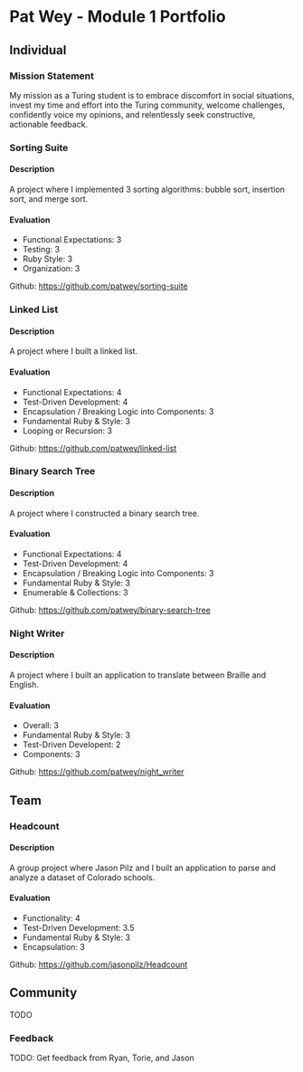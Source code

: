 # Pat Wey - Module 1 Portfolio
## Individual
### Mission Statement
  My mission as a Turing student is to embrace discomfort in social situations, invest my time and effort into the Turing community, welcome challenges, confidently voice my opinions, and relentlessly seek constructive, actionable feedback.

### Sorting Suite
#### Description
  A project where I implemented 3 sorting algorithms: bubble sort, insertion sort, and merge sort.
#### Evaluation  
- Functional Expectations: 3
- Testing: 3
- Ruby Style: 3
- Organization: 3

Github: https://github.com/patwey/sorting-suite

### Linked List
#### Description
  A project where I built a linked list.
#### Evaluation
- Functional Expectations: 4
- Test-Driven Development: 4
- Encapsulation / Breaking Logic into Components: 3
- Fundamental Ruby & Style: 3
- Looping or Recursion: 3

Github: https://github.com/patwey/linked-list

### Binary Search Tree
#### Description
  A project where I constructed a binary search tree.
#### Evaluation
- Functional Expectations: 4
- Test-Driven Development: 4
- Encapsulation / Breaking Logic into Components: 3
- Fundamental Ruby & Style: 3
- Enumerable & Collections: 3

Github: https://github.com/patwey/binary-search-tree

### Night Writer
#### Description
  A project where I built an application to translate between Braille and English.
#### Evaluation
- Overall: 3
- Fundamental Ruby & Style: 3
- Test-Driven Developent: 2
- Components: 3

Github: https://github.com/patwey/night_writer

## Team

### Headcount
#### Description
  A group project where Jason Pilz and I built an application to parse and analyze a dataset of Colorado schools.

#### Evaluation
- Functionality: 4
- Test-Driven Development: 3.5
- Fundamental Ruby & Style: 3
- Encapsulation: 3

Github: https://github.com/jasonpilz/Headcount

## Community

TODO

### Feedback

TODO: Get feedback from Ryan, Torie, and Jason
